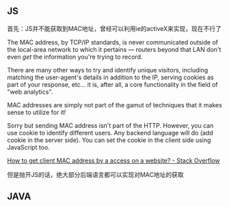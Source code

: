 ## JS

首先：JS并不能获取到MAC地址，曾经可以利用ie的activeX来实现，现在不行了

The MAC address, by TCP/IP standards, is never communicated outside of the local-area network to which it pertains — routers beyond that LAN don't even *get* the information you're trying to record.

There are many other ways to try and identify unique visitors, including matching the user-agent's details in addition to the IP, serving cookies as part of your response, etc… it is, after all, a core functionality in the field of "web analytics".

MAC addresses are simply not part of the gamut of techniques that it makes sense to utilize for it!



Sorry but sending MAC address isn't part of the HTTP. However, you can use cookie to identify different users. Any backend language will do (add cookie in the server side). You can set the cookie in the client side using JavaScript too.

[How to get client MAC address by a access on a website? - Stack Overflow](https://stackoverflow.com/questions/3454858/how-to-get-client-mac-address-by-a-access-on-a-website)



但是抛开JS的话，绝大部分后端语言都可以实现对MAC地址的获取

## JAVA